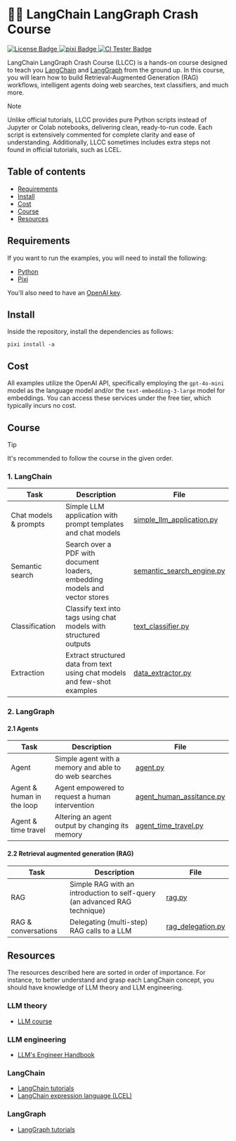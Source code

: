 # 🦜🔗 LangChain LangGraph Crash Course

<p align="left">
  <a href="https://github.com/pabroux/llm-demo/blob/master/LICENSE">
    <picture>
      <img src="https://img.shields.io/badge/License-MIT-green" alt="License Badge">
    </picture>
  </a>
  <a href="https://pixi.sh">
    <picture>
      <img src="https://img.shields.io/endpoint?url=https://raw.githubusercontent.com/prefix-dev/pixi/main/assets/badge/v0.json" alt="pixi Badge">
    </picture>
  </a>
  <a href="https://github.com/pabroux/llm-demo/actions/workflows/ci.yml">
    <picture>
      <img src="https://github.com/pabroux/llm-demo/actions/workflows/ci.yml/badge.svg" alt="CI Tester Badge">
    </picture>
  </a>
</p>

LangChain LangGraph Crash Course (LLCC) is a hands-on course designed to teach you [LangChain](https://github.com/langchain-ai/langchain) and [LangGraph](https://github.com/langchain-ai/langgraph) from the ground up. In this course, you will learn how to build Retrieval-Augmented Generation (RAG) workflows, intelligent agents doing web searches, text classifiers, and much more.

> [!NOTE] 
> Unlike official tutorials, LLCC provides pure Python scripts instead of Jupyter or Colab notebooks, delivering clean, ready-to-run code. Each script is extensively commented for complete clarity and ease of understanding. Additionally, LLCC sometimes includes extra steps not found in official tutorials, such as LCEL.

## Table of contents

- [Requirements](#requirements)
- [Install](#install)
- [Cost](#cost)
- [Course](#course)
- [Resources](#resources)

## Requirements

If you want to run the examples, you will need to install the following:

- [Python](https://www.python.org/downloads/)
- [Pixi](https://pixi.sh)

You'll also need to have an [OpenAI key](https://platform.openai.com/settings/organization/api-keys).

## Install 

Inside the repository, install the dependencies as follows:
```shell
pixi install -a
```

## Cost

All examples utilize the OpenAI API, specifically employing the `gpt-4o-mini` model as the language model and/or the `text-embedding-3-large` model for embeddings. You can access these services under the free tier, which typically incurs no cost.

## Course

> [!TIP]
> It's recommended to follow the course in the given order.

### 1. LangChain

| Task | Description | File |
|------|-------------|------|
| Chat models & prompts | Simple LLM application with prompt templates and chat models | [simple_llm_application.py](https://github.com/pabroux/langchain-langgraph-crash-course/blob/master/langchain/simple_llm_application.py) |
| Semantic search | Search over a PDF with document loaders, embedding models and vector stores | [semantic_search_engine.py](https://github.com/pabroux/langchain-langgraph-crash-course/blob/master/langchain/semantic_search_engine.py) |
| Classification | Classify text into tags using chat models with structured outputs | [text_classifier.py](https://github.com/pabroux/langchain-langgraph-crash-course/blob/master/langchain/text_classifier.py) |
| Extraction | Extract structured data from text using chat models and few-shot examples | [data_extractor.py](https://github.com/pabroux/langchain-langgraph-crash-course/blob/master/langchain/data_extractor.py) |

### 2. LangGraph

#### 2.1 Agents

| Task | Description | File |
|------|-------------|------|
| Agent | Simple agent with a memory and able to do web searches | [agent.py](https://github.com/pabroux/langchain-langgraph-crash-course/blob/master/langgraph/agents/agent.py) |
| Agent & human in the loop | Agent empowered to request a human intervention | [agent_human_assitance.py](https://github.com/pabroux/langchain-langgraph-crash-course/blob/master/langgraph/agents/agent_human_assitance.py) | 
| Agent & time travel | Altering an agent output by changing its memory | [agent_time_travel.py](https://github.com/pabroux/langchain-langgraph-crash-course/blob/master/langgraph/agents/agent_time_travel.py) |

#### 2.2 Retrieval augmented generation (RAG)

| Task | Description | File |
|------|-------------|------|
| RAG | Simple RAG with an introduction to self-query (an advanced RAG technique) | [rag.py](https://github.com/pabroux/langchain-langgraph-crash-course/blob/master/langgraph/rag/rag.py) | 
| RAG & conversations | Delegating (multi-step) RAG calls to a LLM | [rag_delegation.py](https://github.com/pabroux/langchain-langgraph-crash-course/blob/master/langgraph/rag/rag_delegation.py) |

## Resources

The resources described here are sorted in order of importance. For instance, to better understand and grasp each LangChain concept, you should have knowledge of LLM theory and LLM engineering.

### LLM theory

- [LLM course](https://github.com/mlabonne/llm-course?tab=readme-ov-file#-the-llm-scientist)

### LLM engineering

- [LLM's Engineer Handbook](https://www.amazon.com/LLM-Engineers-Handbook-engineering-production/dp/1836200072/?_encoding=UTF8&pd_rd_w=TdT64&content-id=amzn1.sym.46807d81-91bd-498b-9732-d523d8e7a752%3Aamzn1.symc.fc11ad14-99c1-406b-aa77-051d0ba1aade&pf_rd_p=46807d81-91bd-498b-9732-d523d8e7a752&pf_rd_r=ZRWE6KNJ1MWQT6JCGNQQ&pd_rd_wg=F82Rn&pd_rd_r=d1fd6111-7922-469e-8bb0-e0a31dd91141&ref_=pd_hp_d_atf_ci_mcx_mr_ca_hp_atf_d)

### LangChain

- [LangChain tutorials](https://python.langchain.com/docs/tutorials/)
- [LangChain expression language (LCEL)](https://python.langchain.com/docs/versions/migrating_chains/llm_chain/#legacy)

### LangGraph

- [LangGraph tutorials](https://langchain-ai.github.io/langgraph/concepts/why-langgraph/)
